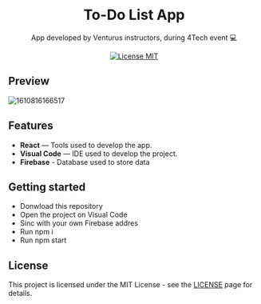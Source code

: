 <h1 align="center">
<br>
To-Do List App
</h1>

<p align="center">App developed by Venturus instructors, during 4Tech event 💻</p>

<p align="center">
  <a href="https://opensource.org/licenses/MIT">
    <img src="https://img.shields.io/badge/License-MIT-blue.svg" alt="License MIT">
  </a>
 <br>
</p>


## Preview
![1610816166517](https://user-images.githubusercontent.com/65514572/104966484-bb3e9b00-59bf-11eb-82e5-87b05241f862.jpg)


## Features
[//]: # (Add the features of your project here:)

- **React** — Tools used to develop the app.
- **Visual Code** — IDE used to develop the project.
- **Firebase** - Database used to store data


## Getting started

- Donwload this repository
- Open the project on Visual Code
- Sinc with your own Firebase addres
- Run npm i 
- Run npm start


## License

This project is licensed under the MIT License - see the [LICENSE](https://opensource.org/licenses/MIT) page for details.

